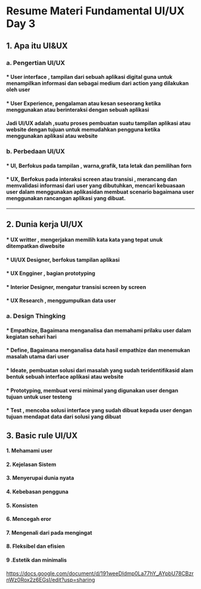 # Resume Materi Fundamental UI/UX Day 3
## 1.	Apa itu UI&UX
### a. Pengertian UI/UX
####  * User interface  , tampilan dari sebuah aplikasi digital guna untuk menampilkan informasi dan sebagai medium dari action yang dilakukan oleh user
####  * User Experience, pengalaman atau kesan seseorang ketika menggunakan atau berinteraksi dengan sebuah aplikasi
#### Jadi UI/UX  adalah ,suatu proses pembuatan suatu tampilan aplikasi atau website dengan tujuan untuk memudahkan pengguna ketika menggunakan aplikasi atau website
### b. Perbedaan UI/UX
#### * UI, Berfokus pada tampilan , warna,grafik, tata letak dan pemilihan forn
#### * UX, Berfokus pada interaksi screen atau transisi , merancang dan memvalidasi informasi  dari user yang dibutuhkan, mencari kebuasaan user dalam menggunakan aplikasidan membuat scenario bagaimana user menggunakan rancangan aplikasi yang dibuat.
---
## 2. Dunia kerja UI/UX
#### * UX writter , mengerjakan memilih kata kata yang tepat unuk ditempatkan diwebsite
#### * UI/UX Designer, berfokus tampilan aplikasi
#### * UX Engginer , bagian prototyping
#### * Interior Designer, mengatur transisi screen by screen
#### * UX Research , menggumpulkan data user
### a. Design Thingking
#### * Empathize, Bagaimana menganalisa dan memahami prilaku user dalam kegiatan sehari hari
#### * Define, Bagaimana menganalisa data hasil empathize dan menemukan masalah utama dari user
#### * Ideate, pembuatan solusi dari masalah yang sudah teridentifikasid alam bentuk sebuah interface aplikasi atau website
#### * Prototyping, membuat versi minimal yang digunakan user dengan tujuan untuk user testeng
#### * Test , mencoba solusi interface yang sudah dibuat kepada user dengan tujuan mendapat data dari solusi yang dibuat

## 3. Basic rule UI/UX
#### 1. Mehamami user
#### 2. Kejelasan Sistem
#### 3. Menyerupai dunia nyata
#### 4. Kebebasan pengguna
#### 5. Konsisten
#### 6. Mencegah eror
#### 7. Mengenali dari pada mengingat
#### 8. Fleksibel dan efisien
#### 9 .Estetik dan minimalis


https://docs.google.com/document/d/191weeDIdmp0La77hY_AYpbU78CBzrnWz0Rox2z6EGsI/edit?usp=sharing
